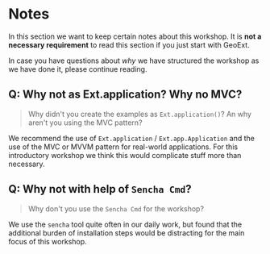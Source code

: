 # Notes

In this section we want to keep certain notes about this workshop. It is **not a
necessary requirement** to read this section if you just start with GeoExt.

In case you have questions about *why* we have structured the workshop as we have
done it, please continue reading.

## Q: Why not as Ext.application? Why no MVC?

> Why didn't you create the examples as `Ext.application()`? An why aren't you using the MVC pattern?

We recommend the use of `Ext.application` / `Ext.app.Application` and the use of the MVC or MVVM pattern for real-world applications. For this introductory workshop we think this would complicate stuff more than necessary.

## Q: Why not with help of `Sencha Cmd`?

> Why don't you use the `Sencha Cmd` for the workshop?

We use the `sencha` tool quite often in our daily work, but found that the
additional burden of installation steps would be distracting for the main
focus of this workshop.
